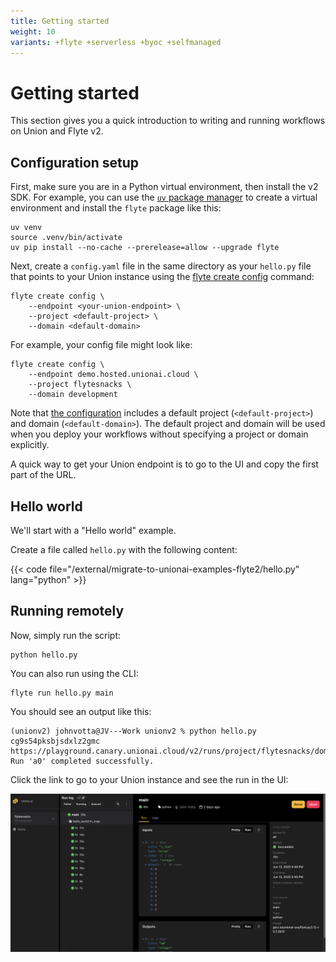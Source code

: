 ```yaml
---
title: Getting started
weight: 10
variants: +flyte +serverless +byoc +selfmanaged
---
```


# Getting started

This section gives you a quick introduction to writing and running workflows on Union and Flyte v2.

## Configuration setup

First, make sure you are in a Python virtual environment, then install the v2 SDK.
For example, you can use the [`uv` package manager](https://docs.astral.sh/uv/) to create a virtual environment and install the `flyte` package like this:

```shell
uv venv
source .venv/bin/activate
uv pip install --no-cache --prerelease=allow --upgrade flyte
```

Next, create a `config.yaml` file in the same directory as your `hello.py` file that points to your Union instance using the [flyte create config](../api-reference/flyte-cli#flyte-create-config) command:

```shell
flyte create config \
    --endpoint <your-union-endpoint> \
    --project <default-project> \
    --domain <default-domain>
```

For example, your config file might look like:

```shell
flyte create config \
    --endpoint demo.hosted.unionai.cloud \
    --project flytesnacks \
    --domain development
```

Note that [the configuration](./configuring-and-running#setting-up-a-configuration-file) includes a default project (`<default-project>`) and domain (`<default-domain>`).
The default project and domain will be used when you deploy your workflows without specifying a project or domain explicitly.

A quick way to get your Union endpoint is to go to the UI and copy the first part of the URL.


## Hello world

We'll start with a "Hello world" example.

Create a file called `hello.py` with the following content:

{{< code file="/external/migrate-to-unionai-examples-flyte2/hello.py" lang="python" >}}

## Running remotely

Now, simply run the script:

```shell
python hello.py
```

You can also run using the CLI:

```shell
flyte run hello.py main
```

You should see an output like this:

```shell
(unionv2) johnvotta@JV---Work unionv2 % python hello.py
cg9s54pksbjsdxlz2gmc
https://playground.canary.unionai.cloud/v2/runs/project/flytesnacks/domain/development/cg9s54pksbjsdxlz2gmc
Run 'a0' completed successfully.
```

Click the link to go to your Union instance and see the run in the UI:

![V2 UI](../_static/images/user-guide/v2ui.png)

